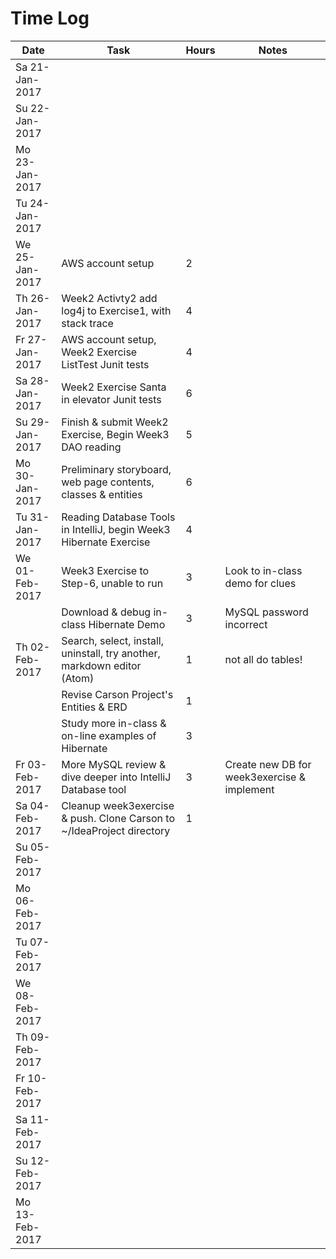 # Time Log

| Date | Task | Hours | Notes|
|------|------|-------|------|
| Sa 21-Jan-2017 |  |  |  |
| Su 22-Jan-2017 |  |  |  |
| Mo 23-Jan-2017 |  |  |  |
| Tu 24-Jan-2017 |  |  |  |
| We 25-Jan-2017 | AWS account setup | 2 |  |
| Th 26-Jan-2017 | Week2 Activty2 add log4j to Exercise1, with stack trace | 4 |  |
| Fr 27-Jan-2017 | AWS account setup, Week2 Exercise ListTest Junit tests | 4 |  |
| Sa 28-Jan-2017 | Week2 Exercise Santa in elevator Junit tests | 6 |  |
| Su 29-Jan-2017 | Finish & submit Week2 Exercise, Begin Week3 DAO reading| 5 |  |
| Mo 30-Jan-2017 | Preliminary storyboard, web page contents, classes & entities | 6 |  |
| Tu 31-Jan-2017 | Reading Database Tools in IntelliJ, begin Week3 Hibernate Exercise | 4 |  |
| We 01-Feb-2017 | Week3 Exercise to Step-6, unable to run | 3 | Look to in-class demo for clues |
|                | Download & debug in-class Hibernate Demo | 3 | MySQL password incorrect |
| Th 02-Feb-2017 | Search, select, install, uninstall, try another, markdown editor (Atom) | 1 | not all do tables! |
|                | Revise Carson Project's Entities & ERD | 1 |  |
|                | Study more in-class & on-line examples of Hibernate | 3 |  |
| Fr 03-Feb-2017 | More MySQL review & dive deeper into IntelliJ Database tool | 3 | Create new DB for week3exercise & implement |
| Sa 04-Feb-2017 | Cleanup week3exercise & push.  Clone Carson to ~/IdeaProject directory | 1 |  |
| Su 05-Feb-2017 |  |  |  |
| Mo 06-Feb-2017 |  |  |  |
| Tu 07-Feb-2017 |  |  |  |
| We 08-Feb-2017 |  |  |  |
| Th 09-Feb-2017 |  |  |  |
| Fr 10-Feb-2017 |  |  |  |
| Sa 11-Feb-2017 |  |  |  |
| Su 12-Feb-2017 |  |  |  |
| Mo 13-Feb-2017 |  |  |  |

